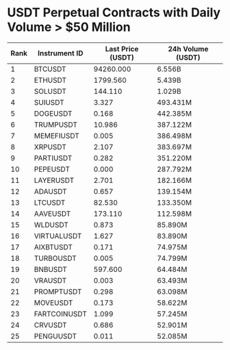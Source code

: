 # USDT Perpetual Contracts with Daily Volume > $50 Million

| Rank | Instrument ID | Last Price (USDT) | 24h Volume (USDT) |
|------|---------------|-------------------|-------------------|
| 1 | BTCUSDT | 94260.000 | 6.556B |
| 2 | ETHUSDT | 1799.560 | 5.439B |
| 3 | SOLUSDT | 144.110 | 1.029B |
| 4 | SUIUSDT | 3.327 | 493.431M |
| 5 | DOGEUSDT | 0.168 | 442.385M |
| 6 | TRUMPUSDT | 10.986 | 387.122M |
| 7 | MEMEFIUSDT | 0.005 | 386.498M |
| 8 | XRPUSDT | 2.107 | 383.697M |
| 9 | PARTIUSDT | 0.282 | 351.220M |
| 10 | PEPEUSDT | 0.000 | 287.792M |
| 11 | LAYERUSDT | 2.701 | 182.166M |
| 12 | ADAUSDT | 0.657 | 139.154M |
| 13 | LTCUSDT | 82.530 | 133.350M |
| 14 | AAVEUSDT | 173.110 | 112.598M |
| 15 | WLDUSDT | 0.873 | 85.890M |
| 16 | VIRTUALUSDT | 1.627 | 83.890M |
| 17 | AIXBTUSDT | 0.171 | 74.975M |
| 18 | TURBOUSDT | 0.005 | 74.799M |
| 19 | BNBUSDT | 597.600 | 64.484M |
| 20 | VRAUSDT | 0.003 | 63.493M |
| 21 | PROMPTUSDT | 0.298 | 63.098M |
| 22 | MOVEUSDT | 0.173 | 58.622M |
| 23 | FARTCOINUSDT | 1.099 | 57.245M |
| 24 | CRVUSDT | 0.686 | 52.901M |
| 25 | PENGUUSDT | 0.011 | 52.085M |

